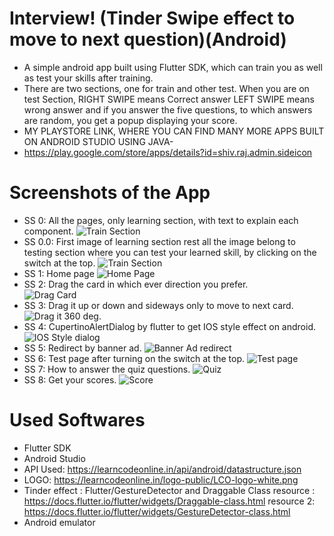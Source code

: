 

# Interview! (Tinder Swipe effect to move to next question)(Android)
- A simple android app built using Flutter SDK, which can train you as well as test your skills 
after training. 
- There are two sections, one for train and other test. When you are on test
 Section, RIGHT SWIPE means Correct answer LEFT SWIPE means wrong answer and if you answer the 
 five questions, to which answers are random, you get a popup displaying your score. 
- MY PLAYSTORE LINK, WHERE YOU CAN FIND MANY MORE APPS BUILT ON ANDROID STUDIO USING JAVA-
- https://play.google.com/store/apps/details?id=shiv.raj.admin.sideicon
# Screenshots of the App

- SS 0: All the pages, only learning section, with text to explain each component.
![Train Section](https://raw.github.com/sbh69840/interview/master/15.png)
- SS 0.0: First image of learning section rest all the image belong to testing section
where you can test your learned skill, by clicking on the switch at the top.
![Train Section](https://raw.github.com/sbh69840/interview/master/16.png)
 - SS 1: Home page 
![Home Page](https://raw.github.com/sbh69840/interview/master/4.jpg)
 - SS 2: Drag the card in which ever direction you prefer.  
![Drag Card](https://raw.github.com/sbh69840/interview/master/5.jpg)
 - SS 3: Drag it up or down and sideways only to move to next card.
![Drag it 360 deg.](https://raw.github.com/sbh69840/interview/master/8.jpg)
 - SS 4: CupertinoAlertDialog by flutter to get IOS style effect on android.
![IOS Style dialog](https://raw.github.com/sbh69840/interview/master/9.jpg)
 - SS 5: Redirect by banner ad.
![Banner Ad redirect](https://raw.github.com/sbh69840/interview/master/10.jpg)
 - SS 6: Test page after turning on the switch at the top.
![Test page](https://raw.github.com/sbh69840/interview/master/11.jpg)
 - SS 7: How to answer the quiz questions.
![Quiz](https://raw.github.com/sbh69840/interview/master/12.jpg)
 - SS 8: Get your scores.
![Score](https://raw.github.com/sbh69840/interview/master/13.jpg)

# Used Softwares
 - Flutter SDK
 - Android Studio
 - API Used: https://learncodeonline.in/api/android/datastructure.json
 - LOGO: https://learncodeonline.in/logo-public/LCO-logo-white.png
 - Tinder effect : Flutter/GestureDetector and Draggable Class
   resource : https://docs.flutter.io/flutter/widgets/Draggable-class.html
   resource 2: https://docs.flutter.io/flutter/widgets/GestureDetector-class.html
 - Android emulator